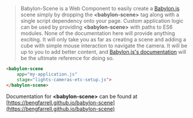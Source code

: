  > Babylon-Scene is a Web Component to easily create a [Babylon.js](https://www.babylonjs.com/) scene simply by dropping the **&lt;babylon-scene&gt;** tag along with a single script dependency onto your page. Custom application logic can be used by
 providing **&lt;babylon-scene&gt;** with paths to ES6 modules. None of the documentation here will provide anything exciting. It will only take you as far
 as creating a scene and adding a cube with simple mouse interaction to navigate the camera. It will be up to you to add better content, and [Babylon.js's documentation](https://doc.babylonjs.com/)
 will be the ultimate reference for doing so.

 ```html
 <babylon-scene
     app="my-application.js"
     stage="lights-cameras-etc-setup.js">
 </babylon-scene>
 ```

Documentation for **&lt;babylon-scene&gt;** can be found at
[https://bengfarrell.github.io/babylon-scene](https://bengfarrell.github.io/babylon-scene)
